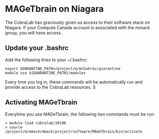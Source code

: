 # MAGeTbrain on Niagara
The CobraLab has graciously given us access to their software stack on Niagara. If your Compute Canada account is associated with the mmack group, you will have access. 
## Update your .bashrc
Add the following lines to your ~/.bashrc:

    export QUARANTINE_PATH=/project/m/mchakrav/quarantine
    module use ${QUARANTINE_PATH}/modules
Every time you log in, these commands will be automatically run and provide access to the CobraLab resources. S

## Activating MAGeTbrain
Everytime you use MAGeTbrain, the following two commands must be run:

    > module load cobralab/2019b
    > source /project/m/mmack/mmack/project/software/MAGeTbrain/bin/activate
    
    

<!--stackedit_data:
eyJoaXN0b3J5IjpbNTU4MDg0NDA3XX0=
-->